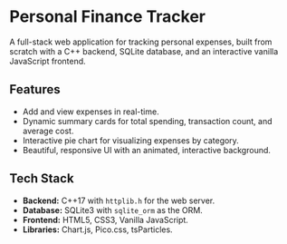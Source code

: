 # Personal Finance Tracker

A full-stack web application for tracking personal expenses, built from scratch with a C++ backend, SQLite database, and an interactive vanilla JavaScript frontend.

## Features
- Add and view expenses in real-time.
- Dynamic summary cards for total spending, transaction count, and average cost.
- Interactive pie chart for visualizing expenses by category.
- Beautiful, responsive UI with an animated, interactive background.

## Tech Stack
- **Backend:** C++17 with `httplib.h` for the web server.
- **Database:** SQLite3 with `sqlite_orm` as the ORM.
- **Frontend:** HTML5, CSS3, Vanilla JavaScript.
- **Libraries:** Chart.js, Pico.css, tsParticles.